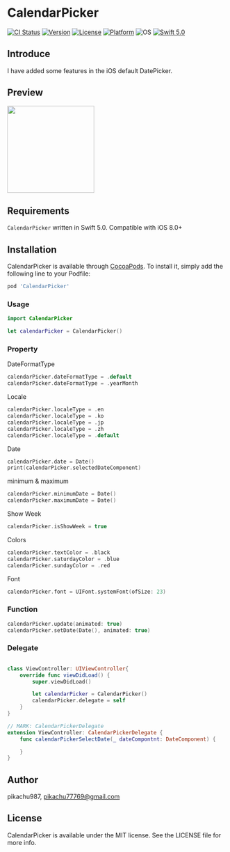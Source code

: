 # CalendarPicker

[![CI Status](https://img.shields.io/travis/pikachu987/CalendarPicker.svg?style=flat)](https://travis-ci.org/pikachu987/CalendarPicker)
[![Version](https://img.shields.io/cocoapods/v/CalendarPicker.svg?style=flat)](https://cocoapods.org/pods/CalendarPicker)
[![License](https://img.shields.io/cocoapods/l/CalendarPicker.svg?style=flat)](https://cocoapods.org/pods/CalendarPicker)
[![Platform](https://img.shields.io/cocoapods/p/CalendarPicker.svg?style=flat)](https://cocoapods.org/pods/CalendarPicker)
![OS](https://img.shields.io/badge/Supported-iOS9%20%7C%20OSX%2010.9-4BC51D.svg?style=flat-square)
[![Swift 5.0](https://img.shields.io/badge/Swift-5.0-orange.svg?style=flat)](https://developer.apple.com/swift/)


## Introduce

I have added some features in the iOS default DatePicker.

## Preview

<img src='./img/preview.gif' width='200px'>

## Requirements

`CalendarPicker` written in Swift 5.0. Compatible with iOS 8.0+

## Installation

CalendarPicker is available through [CocoaPods](https://cocoapods.org). To install
it, simply add the following line to your Podfile:

```ruby
pod 'CalendarPicker'
```

### Usage


```swift
import CalendarPicker
```

```swift
let calendarPicker = CalendarPicker()
```

### Property

DateFormatType

```swift
calendarPicker.dateFormatType = .default
calendarPicker.dateFormatType = .yearMonth
```

Locale

```swift
calendarPicker.localeType = .en
calendarPicker.localeType = .ko
calendarPicker.localeType = .jp
calendarPicker.localeType = .zh
calendarPicker.localeType = .default
```

Date

```swift
calendarPicker.date = Date()
print(calendarPicker.selectedDateComponent)
```

minimum & maximum

```swift
calendarPicker.minimumDate = Date()
calendarPicker.maximumDate = Date()
```

Show Week

```swift
calendarPicker.isShowWeek = true
```

Colors

```swift
calendarPicker.textColor = .black
calendarPicker.saturdayColor = .blue
calendarPicker.sundayColor = .red
```

Font

```swift
calendarPicker.font = UIFont.systemFont(ofSize: 23)
```

### Function

```swift
calendarPicker.update(animated: true)
calendarPicker.setDate(Date(), animated: true)
```

### Delegate

```swift

class ViewController: UIViewController{
    override func viewDidLoad() {
        super.viewDidLoad()

        let calendarPicker = CalendarPicker()
        calendarPicker.delegate = self
    }
}

// MARK: CalendarPickerDelegate
extension ViewController: CalendarPickerDelegate {
    func calendarPickerSelectDate(_ dateCompontnt: DateComponent) {

    }
}

```

## Author

pikachu987, pikachu77769@gmail.com

## License

CalendarPicker is available under the MIT license. See the LICENSE file for more info.
